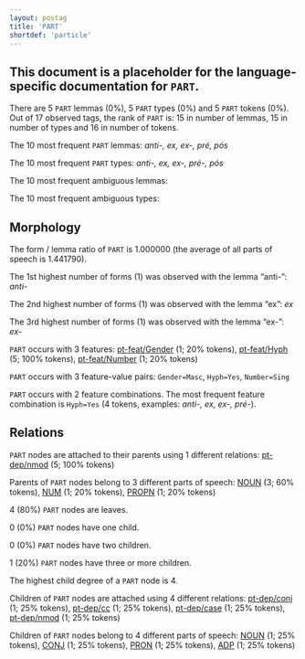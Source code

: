 ```yaml
---
layout: postag
title: 'PART'
shortdef: 'particle'
---
```


This document is a placeholder for the language-specific documentation
for `PART`.
--------------------------------------------------------------------------------
There are 5 `PART` lemmas (0%), 5 `PART` types (0%) and 5 `PART` tokens (0%).
Out of 17 observed tags, the rank of `PART` is: 15 in number of lemmas, 15 in number of types and 16 in number of tokens.

The 10 most frequent `PART` lemmas: _anti-, ex, ex-, pré, pós_

The 10 most frequent `PART` types:  _anti-, ex, ex-, pré-, pós_

The 10 most frequent ambiguous lemmas: 

The 10 most frequent ambiguous types:  



## Morphology

The form / lemma ratio of `PART` is 1.000000 (the average of all parts of speech is 1.441790).

The 1st highest number of forms (1) was observed with the lemma “anti-”: _anti-_

The 2nd highest number of forms (1) was observed with the lemma “ex”: _ex_

The 3rd highest number of forms (1) was observed with the lemma “ex-”: _ex-_

`PART` occurs with 3 features: [pt-feat/Gender]() (1; 20% tokens), [pt-feat/Hyph]() (5; 100% tokens), [pt-feat/Number]() (1; 20% tokens)

`PART` occurs with 3 feature-value pairs: `Gender=Masc`, `Hyph=Yes`, `Number=Sing`

`PART` occurs with 2 feature combinations. The most frequent feature combination is `Hyph=Yes` (4 tokens, examples: _anti-, ex, ex-, pré-_).


## Relations

`PART` nodes are attached to their parents using 1 different relations: [pt-dep/nmod]() (5; 100% tokens)

Parents of `PART` nodes belong to 3 different parts of speech: [NOUN]() (3; 60% tokens), [NUM]() (1; 20% tokens), [PROPN]() (1; 20% tokens)

4 (80%) `PART` nodes are leaves.

0 (0%) `PART` nodes have one child.

0 (0%) `PART` nodes have two children.

1 (20%) `PART` nodes have three or more children.

The highest child degree of a `PART` node is 4.

Children of `PART` nodes are attached using 4 different relations: [pt-dep/conj]() (1; 25% tokens), [pt-dep/cc]() (1; 25% tokens), [pt-dep/case]() (1; 25% tokens), [pt-dep/nmod]() (1; 25% tokens)

Children of `PART` nodes belong to 4 different parts of speech: [NOUN]() (1; 25% tokens), [CONJ]() (1; 25% tokens), [PRON]() (1; 25% tokens), [ADP]() (1; 25% tokens)

